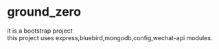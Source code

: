 # ground_zero
it is a bootstrap project <br/>
this project uses express,bluebird,mongodb,config,wechat-api modules. <br/>

